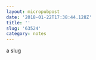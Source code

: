 ```yaml
---
layout: micropubpost
date: '2018-01-22T17:38:44.128Z'
title: ''
slug: '63524'
category: notes
---
```

a slug
